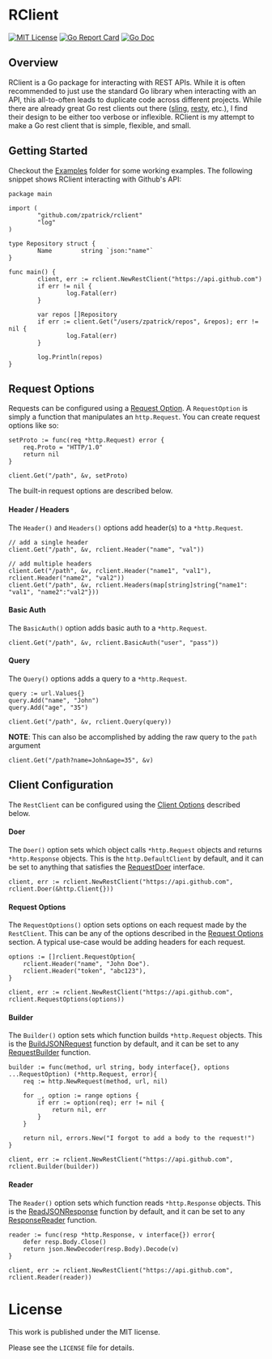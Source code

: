 # RClient

[![MIT License](https://img.shields.io/badge/license-MIT-blue.svg)](https://github.com/zpatrick/rclient/blob/master/LICENSE)
[![Go Report Card](https://goreportcard.com/badge/github.com/zpatrick/rclient)](https://goreportcard.com/report/github.com/zpatrick/rclient)
[![Go Doc](https://godoc.org/github.com/zpatrick/rclient?status.svg)](https://godoc.org/github.com/zpatrick/rclient)

## Overview
RClient is a Go package for interacting with REST APIs.
While it is often recommended to just use the standard Go library when interacting with an API, 
this all-to-often leads to duplicate code across different projects. 
While there are already great Go rest clients out there ([sling](https://github.com/dghubble/sling), [resty](https://github.com/go-resty/resty), etc.), I find their design to be either too verbose or inflexible.
RClient is my attempt to make a Go rest client that is simple, flexible, and small. 


## Getting Started
Checkout the [Examples](https://github.com/zpatrick/rclient/tree/master/examples) folder for some working examples.
The following snippet shows RClient interacting with Github's API:
```
package main

import (
        "github.com/zpatrick/rclient"
        "log"
)

type Repository struct {
        Name        string `json:"name"`
}

func main() {
        client, err := rclient.NewRestClient("https://api.github.com")
        if err != nil {
                log.Fatal(err)
        }

        var repos []Repository
        if err := client.Get("/users/zpatrick/repos", &repos); err != nil {
                log.Fatal(err)
        }

        log.Println(repos)
}
```

## Request Options
Requests can be configured using a [Request Option](https://godoc.org/github.com/zpatrick/rclient#RequestOption).
A `RequestOption` is simply a function that manipulates an `http.Request`.
You can create request options like so:
```
setProto := func(req *http.Request) error {
    req.Proto = "HTTP/1.0"
    return nil
}

client.Get("/path", &v, setProto)
```

The built-in request options are described below.

#### Header / Headers
The `Header()` and `Headers()` options add header(s) to a `*http.Request`.
```
// add a single header
client.Get("/path", &v, rclient.Header("name", "val"))

// add multiple headers
client.Get("/path", &v, rclient.Header("name1", "val1"), rclient.Header("name2", "val2"))
client.Get("/path", &v, rclient.Headers(map[string]string{"name1": "val1", "name2":"val2"}))
```

#### Basic Auth
The `BasicAuth()` option adds basic auth to a `*http.Request`.
```
client.Get("/path", &v, rclient.BasicAuth("user", "pass"))
```

#### Query
The `Query()` options adds a query to a `*http.Request`.
```
query := url.Values{}
query.Add("name", "John")
query.Add("age", "35")

client.Get("/path", &v, rclient.Query(query))
```

**NOTE**: This can also be accomplished by adding the raw query to the `path` argument
```
client.Get("/path?name=John&age=35", &v)
```

## Client Configuration
The `RestClient` can be configured using the [Client Options](https://godoc.org/github.com/zpatrick/rclient#ClientOption) described below.

#### Doer
The `Doer()` option sets which object calls `*http.Request` objects and returns `*http.Response` objects. 
This is the `http.DefaultClient` by default, and it can be set to anything that satisfies the [RequestDoer](https://godoc.org/github.com/zpatrick/rclient#RequestDoer) interface. 
```
client, err := rclient.NewRestClient("https://api.github.com", rclient.Doer(&http.Client{}))
```

#### Request Options
The `RequestOptions()` option sets options on each request made by the `RestClient`.
This can be any of the options described in the [Request Options](#RequestOptions) section. 
A typical use-case would be adding headers for each request.
```
options := []rclient.RequestOption{
    rclient.Header("name", "John Doe").
    rclient.Header("token", "abc123"),
}

client, err := rclient.NewRestClient("https://api.github.com", rclient.RequestOptions(options))
```

#### Builder
The `Builder()` option sets which function builds `*http.Request` objects. 
This is the [BuildJSONRequest](https://godoc.org/github.com/zpatrick/rclient#BuildJSONRequest) function by default, and it can be set to any [RequestBuilder](https://godoc.org/github.com/zpatrick/rclient#RequestBuilder) function.
```
builder := func(method, url string, body interface{}, options ...RequestOption) (*http.Request, error){
    req := http.NewRequest(method, url, nil)
    
    for _, option := range options {
		if err := option(req); err != nil {
			return nil, err
		}
	}
	
    return nil, errors.New("I forgot to add a body to the request!")
}

client, err := rclient.NewRestClient("https://api.github.com", rclient.Builder(builder))
```

#### Reader
The `Reader()` option sets which function reads `*http.Response` objects. 
This is the [ReadJSONResponse](https://godoc.org/github.com/zpatrick/rclient#ReadJSONResponse) function by default, and it can be set to any [ResponseReader](https://godoc.org/github.com/zpatrick/rclient#ResponseReader) function.
```
reader := func(resp *http.Response, v interface{}) error{
    defer resp.Body.Close()
    return json.NewDecoder(resp.Body).Decode(v)
}

client, err := rclient.NewRestClient("https://api.github.com", rclient.Reader(reader))
```

# License
This work is published under the MIT license.

Please see the `LICENSE` file for details.
